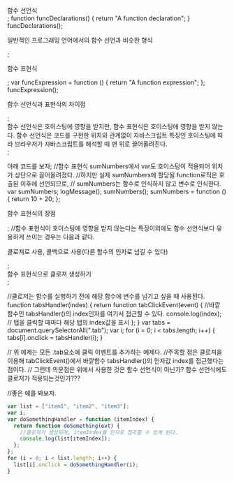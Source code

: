 <div>함수 선언식</div>;
function funcDeclarations() {
  return "A function declaration";
}
funcDeclarations();
<p>일반적인 프로그래밍 언어에서의 함수 선언과 비슷한 형식</p>;

<p>함수 표현식</p>;
var funcExpression = function () {
  return "A function expression";
};
funcExpression();

<p>함수 선언식과 표현식의 차이점</p>;

<div>
  함수 선언식은 호이스팅에 영향을 받지만, 함수 표현식은 호이스팅에 영향을 받지
  않는다. 함수 선언식은 코드를 구현한 위치와 관계없이 자바스크립트 특징인
  호이스팅에 따라 브라우저가 자바스크립트를 해석할 때 맨 위로 끌어올려진다.
</div>;

<span>아래 코드를 보자</span>;
//함수 표현식 sumNumbers에서 var도 호이스팅이 적용되어 위치가 상단으로 끌어올려졌다.
//하지만 실제 sumNumbers에 할당될 function로직은 호출된 이후에 선언되므로,
// sumNumbers는 함수로 인식하지 않고 변수로 인식한다.
var sumNumbers;
logMessage();
sumNumbers();
sumNumbers = function () {
return 10 + 20;
};

<p>함수 표현식의 장점</p>;
//함수 표현식이 호이스팅에 영향을 받지 않는다는 특징이외에도 함수 선언식보다 유용하게 쓰이는 경우는 다음과 같다.
<p>클로져로 사용, 콜백으로 사용(다른 함수의 인자로 넘길 수 있다)</p>;

<div>함수 표현식으로 클로져 생성하기</div>;

//클로저는 함수를 실행하기 전에 해당 함수에 변수를 넘기고 싶을 때 사용된다.
function tabsHandler(index) {
return function tabClickEvent(event) {
//바깥 함수인 tabsHandler()의 index인자를 여기서 접근할 수 있다.
console.log(index); // 탭을 클릭할 때마다 해당 탭의 index값을 표시
};
}
var tabs = document.querySelectorAll(".tab");
var i;
for (i = 0; i < tabs.length; i++) {
tabs[i].onclick = tabsHandler(i);
}

// 위 예제는 모든 .tab요소에 클릭 이벤트를 추가하는 예제다.
//주목할 점은 클로져을 이용해 tabClickEvent()에서 바깥함수 tabsHandler()의 인자값 index를 접근했다는 점이다.
// 그런데 의문점은 위에서 사용한 것은 함수 선언식이 아닌가? 함수 선언식에도 클로저가 적용되는것인가???

//좋은 예를 봐보자.

```js
var list = ["item1", "item2", "item3"];
var i;
var doSomethingHandler = function (itemIndex) {
  return function doSomething(evt) {
    //클로저가 생성되어, itemIndex를 인자로 참조할 수 있게 된다.
    console.log(list[itemIndex]);
  };
};
for (i = 0; i < list.length; i++) {
  list[i].onclick = doSomethingHandler(i);
}
```
